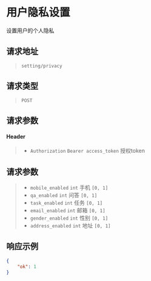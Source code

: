 # 用户隐私设置

设置用户的个人隐私

## 请求地址

> `setting/privacy`

## 请求类型

> `POST`

## 请求参数

#### Header

> - `Authorization` `Bearer access_token` 授权token

## 请求参数

> - `mobile_enabled` `int` 手机  `[0, 1]`
> - `qa_enabled` `int` 问答  `[0, 1]`
> - `task_enabled` `int` 任务  `[0, 1]`
> - `email_enabled` `int` 邮箱  `[0, 1]`
> - `gender_enabled` `int` 性别  `[0, 1]`
> - `address_enabled` `int` 地址  `[0, 1]`

## 响应示例

```json
{
    "ok": 1
}
```